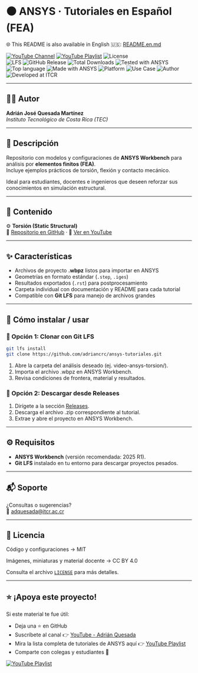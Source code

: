 # 🟠 ANSYS · Tutoriales en Español (FEA)

🌐 This README is also available in English 🇺🇸: [README.en.md](README.en.md)

[![YouTube Channel](https://img.shields.io/badge/YouTube-Adrián%20Quesada-red?logo=youtube)](https://youtube.com/@adrian-quesada)
[![YouTube Playlist](https://img.shields.io/badge/YouTube-ANSYS%20Tutoriales-red?logo=youtube&style=flat)](https://www.youtube.com/playlist?list=PLoS7esn6vSq-qijNcN_5N_DmRPoeeX0lL)
![License](https://img.shields.io/badge/License-MIT-blue)  
![LFS](https://img.shields.io/badge/Git-LFS-important) 
![GitHub Release](https://img.shields.io/github/v/release/adriancrc/ansys-tutoriales)
![Total Downloads](https://img.shields.io/github/downloads/adriancrc/ansys-tutoriales/total)
![Tested with ANSYS](https://img.shields.io/badge/Tested%20with-ANSYS-orange)
![Top language](https://img.shields.io/badge/Top%20Language-ANSYS-blue)
![Made with ANSYS](https://img.shields.io/badge/Made%20with-ANSYS-black)
![Platform](https://img.shields.io/badge/Platform-Windows-blue)
![Use Case](https://img.shields.io/badge/Use-Educational-success)
![Author](https://img.shields.io/badge/Author-Adrián%20Quesada%20Martínez-blueviolet)
![Developed at ITCR](https://img.shields.io/badge/Developed%20at-ITCR-blue)

---

## 👨‍💻 Autor
**Adrián José Quesada Martínez**  
*Instituto Tecnológico de Costa Rica (TEC)*

---

## 📘 Descripción

Repositorio con modelos y configuraciones de **ANSYS Workbench** para análisis por **elementos finitos (FEA)**.  
Incluye ejemplos prácticos de torsión, flexión y contacto mecánico.  

Ideal para estudiantes, docentes e ingenieros que deseen reforzar sus conocimientos en simulación estructural.

---

## 📂 Contenido

⚙️ **Torsión (Static Structural)**  
  📂 [Repositorio en GitHub](https://github.com/adriancrc/Ansys-Tutoriales/tree/main/Torsi%C3%B3n%20(Static%20Structural)) · 🎥 [Ver en YouTube](https://youtu.be/_SWBRu8z728)

---

## ✨ Características

- Archivos de proyecto **.wbpz** listos para importar en ANSYS  
- Geometrías en formato estándar (`.step`, `.iges`)  
- Resultados exportados (`.rst`) para postprocesamiento  
- Carpeta individual con documentación y README para cada tutorial  
- Compatible con **Git LFS** para manejo de archivos grandes  

---

## 🚀 Cómo instalar / usar

### 🔹 Opción 1: Clonar con Git LFS

```bash
git lfs install
git clone https://github.com/adriancrc/ansys-tutoriales.git
```

1. Abre la carpeta del análisis deseado (ej. video-ansys-torsion/).
2. Importa el archivo .wbpz en ANSYS Workbench.
3. Revisa condiciones de frontera, material y resultados.

### 🔹 Opción 2: Descargar desde Releases

1. Dirígete a la sección [Releases](https://github.com/adriancrc/Ansys-Tutoriales/releases).
2. Descarga el archivo .zip correspondiente al tutorial.
3. Extrae y abre el proyecto en ANSYS Workbench.

---

## ⚙️ Requisitos

- **ANSYS Workbench** (versión recomendada: 2025 R1).  
- **Git LFS** instalado en tu entorno para descargar proyectos pesados.

---

## 📬 Soporte

¿Consultas o sugerencias?  
📧 [adquesada@itcr.ac.cr](mailto:adquesada@itcr.ac.cr)

---

## 📄 Licencia

Código y configuraciones → MIT

Imágenes, miniaturas y material docente → CC BY 4.0

Consulta el archivo  [`LICENSE`](LICENSE) para más detalles.

---

## ⭐ ¡Apoya este proyecto!

Si este material te fue útil:  
- Deja una ⭐ en GitHub  
- Suscríbete al canal 👉 [YouTube - Adrián Quesada](https://youtube.com/@adrian-quesada)  
- Mira la lista completa de tutoriales de ANSYS aquí 👉 [YouTube Playlist](https://www.youtube.com/playlist?list=PLoS7esn6vSq-qijNcN_5N_DmRPoeeX0lL)  
- Comparte con colegas y estudiantes 🚀

[![YouTube Playlist](https://img.shields.io/badge/YouTube-ANSYS%20Tutoriales-red?logo=youtube&style=for-the-badge)](https://www.youtube.com/playlist?list=PLoS7esn6vSq-qijNcN_5N_DmRPoeeX0lL)

